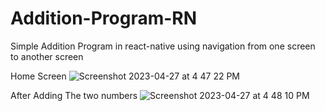 # Addition-Program-RN
Simple Addition Program in react-native using navigation from one screen to another screen 

Home Screen
![Screenshot 2023-04-27 at 4 47 22 PM](https://user-images.githubusercontent.com/130955657/234846711-49313e62-0636-4666-80fb-054ea00eb02d.png)


After Adding The two numbers
![Screenshot 2023-04-27 at 4 48 10 PM](https://user-images.githubusercontent.com/130955657/234846827-d8a2cfea-fee7-42aa-9a01-6c409645b9a2.png)


